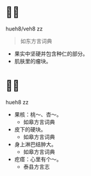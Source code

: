 # 𣝗子
hueh8/veh8 zz
> 如东方言词典
- 果实中坚硬并包含种仁的部分。
- 肌肤里的瘤块。





# 𣝗子
hueh8 zz
+ 果核：桃～、杏～。
  * 如皋方言词典
+ 皮下的硬块。
  * 如皋方言词典
+ 身上淋巴结肿大。
  * 如皋方言词典
+ 疙瘩：心里有个～。
  * 泰县方言志
